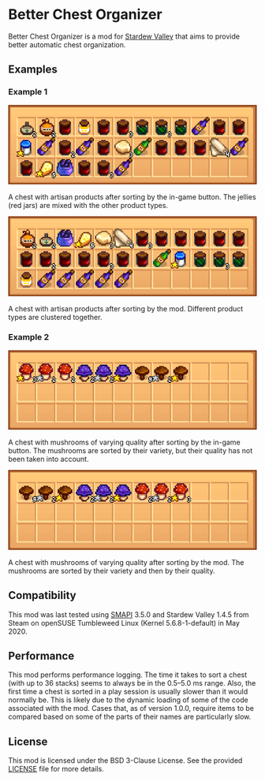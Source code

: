 # Better Chest Organizer

Better Chest Organizer is a mod for [Stardew Valley](https://www.stardewvalley.net/) that aims to provide better automatic chest organization.

## Examples

### Example 1

<p align="center">
  <img src="https://github.com/bernardosulzbach/BetterChestOrganizer/raw/master/images/example-1-1.png"
       alt="A chest with artisan products after sorting by the in-game button">
  <figcaption>A chest with artisan products after sorting by the in-game button. The jellies (red jars) are mixed with the other product types.</figcaption>
</p>

<p align="center">
  <img src="https://github.com/bernardosulzbach/BetterChestOrganizer/raw/master/images/example-1-2.png"
       alt="A chest with artisan products after sorting by the mod">
   <figcaption>A chest with artisan products after sorting by the mod. Different product types are clustered together.</figcaption>
</p>

### Example 2

<p align="center">
  <img src="https://github.com/bernardosulzbach/BetterChestOrganizer/raw/master/images/example-2-1.png"
       alt="A chest with mushrooms of varying quality after sorting by the in-game button">
  <figcaption>A chest with mushrooms of varying quality after sorting by the in-game button. The mushrooms are sorted by their variety, but their quality has not been taken into account.</figcaption>
</p>

<p align="center">
  <img src="https://github.com/bernardosulzbach/BetterChestOrganizer/raw/master/images/example-2-2.png"
       alt="A chest with mushrooms of varying quality after sorting by the mod">
  <figcaption>A chest with mushrooms of varying quality after sorting by the mod. The mushrooms are sorted by their variety and then by their quality.</figcaption>
</p>

## Compatibility

This mod was last tested using [SMAPI](https://smapi.io/) 3.5.0 and Stardew Valley 1.4.5 from Steam on openSUSE Tumbleweed Linux (Kernel 5.6.8-1-default) in May 2020.

## Performance 

This mod performs performance logging.
The time it takes to sort a chest (with up to 36 stacks) seems to always be in the 0.5–5.0 ms range.
Also, the first time a chest is sorted in a play session is usually slower than it would normally be.
This is likely due to the dynamic loading of some of the code associated with the mod.
Cases that, as of version 1.0.0, require items to be compared based on some of the parts of their names are particularly slow.

## License

This mod is licensed under the BSD 3-Clause License. See the provided [LICENSE](LICENSE) file for more details.
